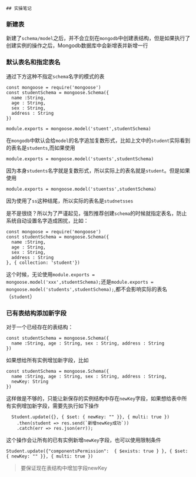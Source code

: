     ## 实操笔记

### 新建表
新建了`schema/model`之后，并不会立刻在`mongodb`中创建表结构，但是如果执行了创建实例的操作之后，Mongodb数据库中会新增表并新增一行

### 默认表名和指定表名

通过下方这种不指定`schema`名字的模式的表
    
    const mongoose = require('mongoose')
    const studentSchema = mongoose.Schema({
      name :String,
      age : String,
      sex : String,
      address : String
    })

    module.exports = mongoose.model('stuent',studentSchema)
    
在`mongodb`中默认会给`model`的名字追加复数形式，比如上文中的`student`实际看到的表名是`students`,而如果使用

    module.exports = mongoose.model('stuents',studentSchema)

因为本身`students`名字就是复数形式，所以实际上的表名就是`student`。但是如果使用
    
    module.exports = mongoose.model('stuentss',studentSchema)
    
因为使用了`ss`这种结尾，所以实际的表名是`studnetsses`
    
是不是很绕？所以为了严谨起见，强烈推荐创建`schema`的时候就指定表名，防止系统自动设置名字造成困扰，比如：
    
    const mongoose = require('mongoose')
    const studentSchema = mongoose.Schema({
      name :String,
      age : String,
      sex : String,
      address : String
    }, { collection: 'student'})
    

这个时候，无论使用`module.exports = mongoose.model('xxx',studentSchema);`还是`module.exports = mongoose.model('students',studentSchema);`,都不会影响实际的表名（`student`）

### 已有表结构添加新字段

对于一个已经存在的表结构：

    const studentSchema = mongoose.Schema({
      name :String, age : String, sex : String, address : String
    })
    
如果想给所有实例增加新字段，比如

    const studentSchema = mongoose.Schema({
      name :String, age : String, sex : String, address : String,
      newKey: String
    })
    
这样做是不够的，只能让新保存的实例结构中存在`newKey`字段，如果想给表中所有实例增加新字段，需要先执行如下操作

      Student.update({}, { $set: { newKey: "" }}, { multi: true })
        .then(student => res.send(`新增newKey成功`))
        .catch(err => res.json(err));

这个操作会让所有的已有实例新增`newKey`字段，也可以使用限制条件

    Student.update({"componentsPermission":  { $exists: true } }, { $set: { newKey: "" }}, { multi: true })
    
> 要保证现在表结构中增加字段newKey